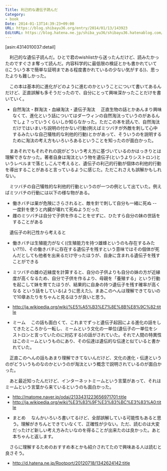 ```yaml
---
Title: 利己的な遺伝子読んだ
Category:
- book
Date: 2014-01-13T14:39:23+09:00
URL: https://blog.shibayu36.org/entry/2014/01/13/143923
EditURL: https://blog.hatena.ne.jp/shiba_yu36/shibayu36.hatenablog.com/atom/entry/12921228815716432684
---
```


[asin:4314010037:detail]

　利己的な遺伝子読んだ。ひとで君のwishlistから送ったんだけど、読みたかったのですぐさま奪って読んだ。内容科学的に最低限の検証とかも書かれていて((こういう本で簡単な証明まである程度書かれているの少ない気がする))、思ったよりも難しかった。

　この本は基本的に進化がどのように進むのかということについて書いてあるんだけど、正直誤解も多そうだったので、自分にとって興味深かったことだけを書いていく。

* 自然淘汰・群淘汰・血縁淘汰・遺伝子淘汰
　正直生物の話とかあんまり興味なくて、進化という話についてはダーウィンの自然淘汰っていうのがあるんでしょ？っていうくらいしか知らなかった。ただこの本を読んで、自然淘汰だけではいまいち説明の付かない行動(例えばミツバチが外敵を刺して心中するみたいな自己犠牲的な利他的行動)とかがあって、そういうのを説明するために淘汰の考え方もいろいろあるということを知ったのが面白かった。

　まあそれでもそれぞれの説がどういう考え方に基づいているのかはっきりとは理解できなかった。著者自身は淘汰という物を遺伝子(というよりシストロン)というレベルまで落としこんで考えると、遺伝子の利己的行動が個体の利他的行動を導出することがあると言っているように感じた。ただこれさえも誤解かもしれない。

　ミツバチの自己犠牲的な利他的行動というのが一つの例として出ていた。例えばミツバチの行動には以下の様な物がある。
- 働きバチは巣が危険にさらされると、敵を針で刺して自分も一緒に死ぬ
-- 一度針を使うと内臓が壊れて死ぬようだった
- 雌のミツバチは自分で子供を作ることをせずに、ひたすら自分の妹の世話をすることがある

　遺伝子の利己性から考えると
- 働きバチは生殖能力がなく((生殖能力を持つ雄蜂というのも存在するみたい??))、その働きバチに存在する遺伝子を残すという意味ではその個体が死んだとしても他者を出来るだけ守ったほうが、自身に含まれる遺伝子を残すことができる
- ミツバチの雌の近縁度を計算すると、自分の子供よりも自分の妹の方が近縁度が高くなるため、自分で子供を作るより、母親を「養殖する」という行動を起こして妹を育てたほうが、結果的に自身の持つ遺伝子を残す確率が高くなる
という話をしている(ように思えた)。まあこのへんは理解できてないので10章あたりをちゃんと見るほうが良いと思う。

- http://ja.wikipedia.org/wiki/%E5%A5%B3%E7%8E%8B%E8%9C%82:title


* ミーム
　この話も面白くて、これまでずっと遺伝子起因による進化の話をしてきたところから一転し、ミームという文化の一単位(遺伝子の一単位をシストロンと言っていたのに対応する)の話がされていた。それで人間の特異性はこのミームというものにあり、その伝達は遺伝的な伝達と似ていると書かれていた。

　正直このへんの話もあまり理解できてないんだけど、文化の進化・伝達というのがどういうものなのかというのが淘汰という概念で説明されているのが面白かった。

　あと最近知ったんだけど、インターネットミームという言葉があって、それはミームという言葉から来ているというのも面白かった。

- http://matome.naver.jp/odai/2133431223656971701:title
- http://ja.wikipedia.org/wiki/%E3%83%9F%E3%83%BC%E3%83%A0:title


* まとめ
　なんかいろいろ書いてるけど、全部誤解している可能性もあると思う。理解がきちんとできていなくて、正確性が少ない。ただ、読むのは大変だったけど新しい考え方みたいなのを得ることが出来たのは良かった。あと本ちゃんと返します。

　さらに理解するためのおすすめ本とかも紹介されてたので興味ある人は読むと良さそう。
- http://d.hatena.ne.jp/Rootport/20120718/1342624142:title

